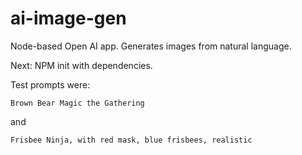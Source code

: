 # ai-image-gen

Node-based Open AI app. Generates images from natural language.

Next: NPM init with dependencies.

Test prompts were:

`Brown Bear Magic the Gathering`

and

`Frisbee Ninja, with red mask, blue frisbees, realistic`

